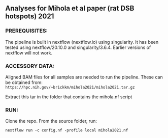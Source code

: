 ## Analyses for Mihola et al paper (rat DSB hotspots) 2021

### PREREQUISITES: 
The pipeline is built in nextflow (nextflow.io) using singularity. It has been tested using nextflow/20.10.0 and singularity/3.6.4. Earlier versions of nextflow will not work.

### ACCESSORY DATA: 
Aligned BAM files for all samples are needed to run the pipeline. These can be obtained from:
`https://hpc.nih.gov/~brickkm/mihola2021/mihola2021.tar.gz`

Extract this tar in the folder that contains the mihola.nf script

### RUN: 
Clone the repo. From the source folder, run:

`nextflow run -c config.nf -profile local mihola2021.nf`
